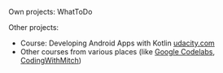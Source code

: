 Own projects:
WhatToDo

Other projects:
- Course: Developing Android Apps with Kotlin [udacity.com](https://www.udacity.com/course/developing-android-apps-with-kotlin--ud9012)
- Other courses from various places (like [Google Codelabs](https://codelabs.developers.google.com/), [CodingWithMitch](https://codingwithmitch.com/courses/))
